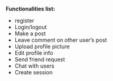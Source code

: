 
**Functionalities list:**
* register
* Login/logout
* Make a post
* Leave comment on other user’s post
* Upload profile picture
* Edit profile info
* Send friend request
* Chat with users
* Create session
